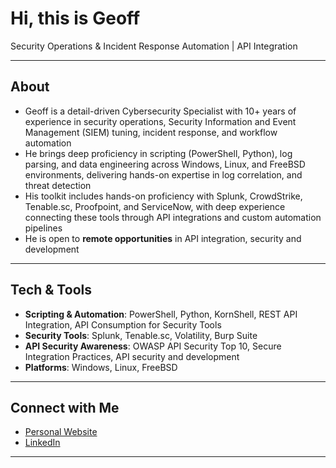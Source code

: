 # Hi, this is Geoff

Security Operations & Incident Response Automation | API Integration 

---

## About 
- Geoff is a detail-driven Cybersecurity Specialist with 10+ years of experience in security operations, Security Information and Event Management (SIEM) tuning, incident response, and workflow automation
- He brings deep proficiency in scripting (PowerShell, Python), log parsing, and data engineering across Windows, Linux, and FreeBSD environments, delivering hands-on expertise in log correlation, and threat detection
- His toolkit includes hands-on proficiency with Splunk, CrowdStrike, Tenable.sc, Proofpoint, and ServiceNow, with deep experience connecting these tools through API integrations and custom automation pipelines  
- He is open to **remote opportunities** in API integration, security and development  

---

## Tech & Tools
- **Scripting & Automation**: PowerShell, Python, KornShell, REST API Integration, API Consumption for Security Tools
- **Security Tools**: Splunk, Tenable.sc, Volatility, Burp Suite
- **API Security Awareness**: OWASP API Security Top 10, Secure Integration Practices, API security and development
- **Platforms**: Windows, Linux, FreeBSD

---


## Connect with Me
- [Personal Website](https://www.eddietorial.net/)  
- [LinkedIn](https://www.linkedin.com/in/geoffrey-moraes/)  

---

